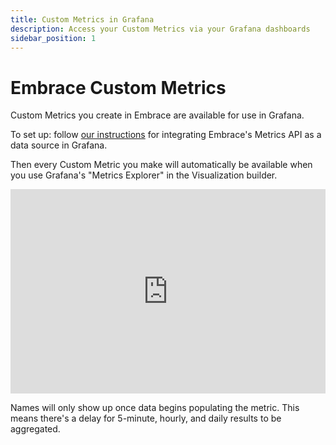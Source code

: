 ```yaml
---
title: Custom Metrics in Grafana
description: Access your Custom Metrics via your Grafana dashboards
sidebar_position: 1
---
```


# Embrace Custom Metrics 

Custom Metrics you create in Embrace are available for use in Grafana.

To set up: follow [our instructions](/embrace-api/grafana_integrations/) for integrating Embrace's Metrics API as a data source in Grafana.

Then every Custom Metric you make will automatically be available when you use Grafana's "Metrics Explorer" in the Visualization builder.

<div style="position: relative; padding-bottom: 64.90384615384616%; height: 0;"><iframe src="https://www.loom.com/embed/13877a04b6bb47409ea87bd702815da9?sid=98e726d1-d0f3-4f27-8606-28d2537a924a" frameborder="0" webkitallowfullscreen mozallowfullscreen allowfullscreen style="position: absolute; top: 0; left: 0; width: 100%; height: 100%;"></iframe></div>


Names will only show up once data begins populating the metric.  This means there's a delay for 5-minute, hourly, and daily results to be aggregated.
